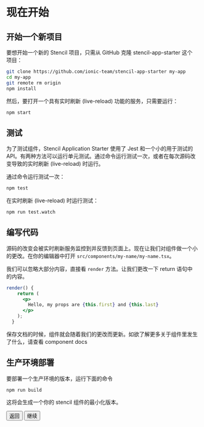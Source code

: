 # 现在开始

## 开始一个新项目

要想开始一个新的 Stencil 项目，只需从 GitHub 克隆 stencil-app-starter 这个项目：

```bash
git clone https://github.com/ionic-team/stencil-app-starter my-app
cd my-app
git remote rm origin
npm install
```

然后，要打开一个具有实时刷新 (live-reload) 功能的服务，只需要运行：

```bash
npm start
```

## 测试

为了测试组件，Stencil Application Starter 使用了 Jest 和一个小的用于测试的 API。有两种方法可以运行单元测试。通过命令运行测试一次，或者在每次源码改变导致的实时刷新 (live-reload) 时运行。

通过命令运行测试一次：

```bash
npm test
```

在实时刷新 (live-reload) 时运行测试：

```bash
npm run test.watch
```

## 编写代码

源码的改变会被实时刷新服务监控到并反馈到页面上。现在让我们对组件做一个小的更改。在你的编辑器中打开 `src/components/my-name/my-name.tsx`。

我们可以忽略大部分内容，直接看 `render` 方法。让我们更改一下 return 语句中的内容。

```jsx
render() {
    return (
      <p>
        Hello, my props are {this.first} and {this.last}
      </p>
    );
  }

```

保存文档的时候，组件就会随着我们的更改而更新。如欲了解更多关于组件里发生了什么，请查看 <stencil-route-link url="/docs/my-first-component">component docs</stencil-route-link>

## 生产环境部署

要部署一个生产环境的版本，运行下面的命令

```
npm run build
```

这将会生成一个你的 stencil 组件的最小化版本。

<stencil-route-link url="/docs/intro" router="#router" custom="true">
  <button class="backButton">
    返回
  </button>
</stencil-route-link>

<stencil-route-link url="/docs/my-first-component" custom="true">
  <button class="nextButton">
    继续
  </button>
</stencil-route-link>
